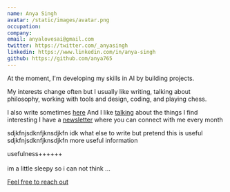 ```yaml
---
name: Anya Singh
avatar: /static/images/avatar.png
occupation:
company:
email: anyalovesai@gmail.com
twitter: https://twitter.com/_anyasingh
linkedin: https://www.linkedin.com/in/anya-singh
github: https://github.com/anya765
---
```


At the moment, I'm developing my skills in AI by building projects.

My interests change often but I usually like writing, talking about philosophy, working with tools and design, coding,
and playing chess.

I also write sometimes [here](https://cryptocache.substack.com)
And I like [talking](https://www.youtube.com/channel/UC35sWEJj8pgzdHE4FlpZOsA) about the things I find interesting
I have a [newsletter](https://anyasingh.substack.com) where you can connect with me every month

sdjkfnjsdknfjknsdjkfn
idk what else to write but pretend this is useful
sdjkfnjsdknfjknsdjkfn
more useful information

usefulness++++++ <br /> <br />
im a little sleepy so i can not think ...

[Feel free to reach out](https://twitter.com/_anyasingh)
